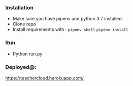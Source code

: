 ### Installation

* Make sure you have pipenv and python 3.7 installed.
* Clone repo
* Install requirements with :
        `pipenv shell`
        `pipenv install`

### Run 
* Python run.py

### Deployed@:
https://teachercloud.herokuapp.com/
